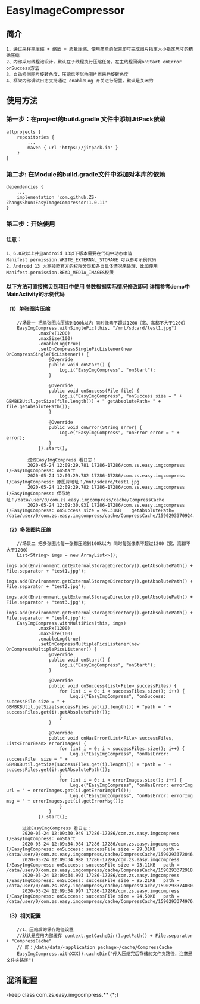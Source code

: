 # EasyImageCompressor
## 简介

    1、通过采样率压缩 + 缩放 + 质量压缩，使用简单的配置即可完成图片指定大小指定尺寸的精确压缩
    2、内部采用线程池设计，默认在子线程执行压缩任务，在主线程回调onStart onError onSuccess方法
    3、自动检测图片旋转角度，压缩后不影响图片原来的旋转角度
    4、框架内部调试日志支持通过 enableLog 开关进行配置，默认是关闭的

## 使用方法

### 第一步：在project的build.gradle 文件中添加JitPack依赖

    allprojects {
        repositories {
            ...
            maven { url 'https://jitpack.io' }
        }
    }

### 第二步: 在Module的build.gradle文件中添加对本库的依赖

    dependencies {
        ...
        implementation 'com.github.ZS-ZhangsShun:EasyImageCompressor:1.0.11'
    }


### 第三步：开始使用
#### 注意：
    1、6.0及以上并且android 13以下版本需要在代码中动态申请Manifest.permission.WRITE_EXTERNAL_STORAGE 可以参考示例代码
    2、Android 13 大家按照官方的权限分类和各自具体情况来处理，比如使用 Manifest.permission.READ_MEDIA_IMAGES权限


#### 以下方法可直接拷贝到项目中使用 参数根据实际情况修改即可 详情参考demo中 MainActivity的示例代码

#### （1）单张图片压缩

        //场景一 把单张图片压缩到100k以内 同时像素不超过1200（宽、高都不大于1200）
        EasyImgCompress.withSinglePic(this, "/mnt/sdcard/test1.jpg")
                .maxPx(1200)
                .maxSize(100)
                .enableLog(true)
                .setOnCompressSinglePicListener(new OnCompressSinglePicListener() {
                    @Override
                    public void onStart() {
                        Log.i("EasyImgCompress", "onStart");
                    }

                    @Override
                    public void onSuccess(File file) {
                        Log.i("EasyImgCompress", "onSuccess size = " + GBMBKBUtil.getSize(file.length()) + " getAbsolutePath= " + file.getAbsolutePath());
                    }

                    @Override
                    public void onError(String error) {
                        Log.e("EasyImgCompress", "onError error = " + error);
                    }
                }).start();

            过滤EasyImgCompress 看日志：
            2020-05-24 12:09:29.781 17286-17286/com.zs.easy.imgcompress I/EasyImgCompress: onStart
            2020-05-24 12:09:29.782 17286-17286/com.zs.easy.imgcompress I/EasyImgCompress: 原图片地址：/mnt/sdcard/test1.jpg
            2020-05-24 12:09:29.782 17286-17286/com.zs.easy.imgcompress I/EasyImgCompress: 保存地址：/data/user/0/com.zs.easy.imgcompress/cache/CompressCache
            2020-05-24 12:09:30.931 17286-17286/com.zs.easy.imgcompress I/EasyImgCompress: onSuccess size = 99.31KB    getAbsolutePath= /data/user/0/com.zs.easy.imgcompress/cache/CompressCache/1590293370924.jpg

#### （2）多张图片压缩

        //场景二 把多张图片每一张都压缩到100k以内 同时每张像素不超过1200（宽、高都不大于1200）
        List<String> imgs = new ArrayList<>();
        imgs.add(Environment.getExternalStorageDirectory().getAbsolutePath() + File.separator + "test1.jpg");
        imgs.add(Environment.getExternalStorageDirectory().getAbsolutePath() + File.separator + "test2.jpg");
        imgs.add(Environment.getExternalStorageDirectory().getAbsolutePath() + File.separator + "test3.jpg");
        imgs.add(Environment.getExternalStorageDirectory().getAbsolutePath() + File.separator + "test4.jpg");
        EasyImgCompress.withMultiPics(this, imgs)
                .maxPx(1200)
                .maxSize(100)
                .enableLog(true)
                .setOnCompressMultiplePicsListener(new OnCompressMultiplePicsListener() {
                    @Override
                    public void onStart() {
                        Log.i("EasyImgCompress", "onStart");
                    }

                    @Override
                    public void onSuccess(List<File> successFiles) {
                        for (int i = 0; i < successFiles.size(); i++) {
                            Log.i("EasyImgCompress", "onSuccess: successFile size = " + GBMBKBUtil.getSize(successFiles.get(i).length()) + "path = " + successFiles.get(i).getAbsolutePath());
                        }
                    }

                    @Override
                    public void onHasError(List<File> successFiles, List<ErrorBean> errorImages) {
                        for (int i = 0; i < successFiles.size(); i++) {
                            Log.i("EasyImgCompress", "onHasError: successFile  size = " + GBMBKBUtil.getSize(successFiles.get(i).length()) + "path = " + successFiles.get(i).getAbsolutePath());
                        }
                        for (int i = 0; i < errorImages.size(); i++) {
                            Log.e("EasyImgCompress", "onHasError: errorImg url = " + errorImages.get(i).getErrorImgUrl());
                            Log.e("EasyImgCompress", "onHasError: errorImg msg = " + errorImages.get(i).getErrorMsg());
                        }
                    }
                }).start();

          过滤EasyImgCompress 看日志：
          2020-05-24 12:09:30.949 17286-17286/com.zs.easy.imgcompress I/EasyImgCompress: onStart
          2020-05-24 12:09:34.984 17286-17286/com.zs.easy.imgcompress I/EasyImgCompress: onSuccess: successFile size = 99.31KB   path = /data/user/0/com.zs.easy.imgcompress/cache/CompressCache/1590293372046.jpg
          2020-05-24 12:09:34.988 17286-17286/com.zs.easy.imgcompress I/EasyImgCompress: onSuccess: successFile size = 93.11KB   path = /data/user/0/com.zs.easy.imgcompress/cache/CompressCache/1590293372918.jpg
          2020-05-24 12:09:34.993 17286-17286/com.zs.easy.imgcompress I/EasyImgCompress: onSuccess: successFile size = 95.21KB   path = /data/user/0/com.zs.easy.imgcompress/cache/CompressCache/1590293374030.jpg
          2020-05-24 12:09:34.997 17286-17286/com.zs.easy.imgcompress I/EasyImgCompress: onSuccess: successFile size = 94.50KB   path = /data/user/0/com.zs.easy.imgcompress/cache/CompressCache/1590293374976.jpg

#### （3）相关配置

        //1、压缩后的保存路径设置
        //默认是应用内部缓存 context.getCacheDir().getPath() + File.separator + "CompressCache"
        // 即：/data/data/<application package>/cache/CompressCache
        EasyImgCompress.withXXX().cacheDir("传入压缩完后存储的文件夹路径，注意是文件夹路径")



## 混淆配置
  -keep class com.zs.easy.imgcompress.** {*;}
